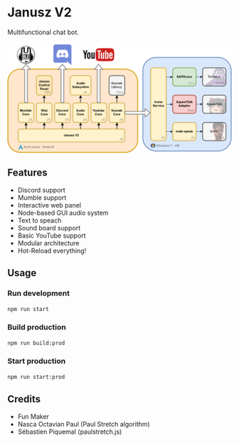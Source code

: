 # Janusz V2

Multifunctional chat bot.

![Architecture Diagram](/github-data/Diagram2.png?raw=true)

## Features

- Discord support
- Mumble support
- Interactive web panel
- Node-based GUI audio system
- Text to speach
- Sound board support
- Basic YouTube support
- Modular architecture
- Hot-Reload everything!

## Usage

### Run development

```bash
npm run start
```

### Build production

```bash
npm run build:prod
```

### Start production

```bash
npm run start:prod
```

## Credits

- Fun Maker
- Nasca Octavian Paul (Paul Stretch algorithm)
- Sébastien Piquemal (paulstretch.js)
